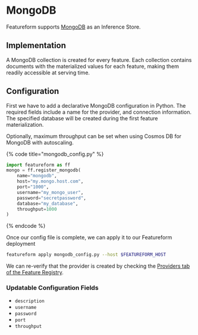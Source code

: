 # MongoDB

Featureform supports [MongoDB](https://www.mongodb.com/) as an Inference Store.

## Implementation

A MongoDB collection is created for every feature.
Each collection contains documents with the materialized values for each feature, making them readily accessible at serving time.

## Configuration

First we have to add a declarative MongoDB configuration in Python.
The required fields include a name for the provider, and connection information. The specified database will be created
during the first feature materialization.

Optionally, maximum throughput can be set when using Cosmos DB for MongoDB with autoscaling.

{% code title="mongodb_config.py" %}

```python
import featureform as ff
mongo = ff.register_mongodb(
    name="mongodb",
    host="my.mongo.host.com",
    port="1000",
    username="my_mongo_user",
    password="secretpassword",
    database="my_database",
    throughput=1000
)
```

{% endcode %}

Once our config file is complete, we can apply it to our Featureform deployment

```bash
featureform apply mongodb_config.py --host $FEATUREFORM_HOST
```

We can re-verify that the provider is created by checking the [Providers tab of the Feature Registry](../getting-started/exploring-the-feature-registry.md).

### Updatable Configuration Fields

* `description`
* `username`
* `password`
* `port`
* `throughput`
